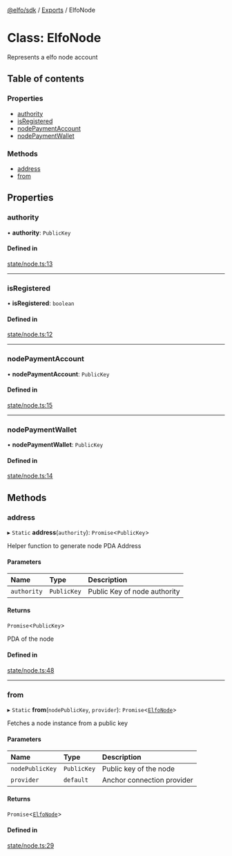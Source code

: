 [@elfo/sdk](../README.md) / [Exports](../modules.md) / ElfoNode

# Class: ElfoNode

Represents a elfo node account

## Table of contents

### Properties

- [authority](ElfoNode.md#authority)
- [isRegistered](ElfoNode.md#isregistered)
- [nodePaymentAccount](ElfoNode.md#nodepaymentaccount)
- [nodePaymentWallet](ElfoNode.md#nodepaymentwallet)

### Methods

- [address](ElfoNode.md#address)
- [from](ElfoNode.md#from)

## Properties

### authority

• **authority**: `PublicKey`

#### Defined in

[state/node.ts:13](https://github.com/subrina-protocol/subrina-sdk/blob/34b4542/src/state/node.ts#L13)

___

### isRegistered

• **isRegistered**: `boolean`

#### Defined in

[state/node.ts:12](https://github.com/subrina-protocol/subrina-sdk/blob/34b4542/src/state/node.ts#L12)

___

### nodePaymentAccount

• **nodePaymentAccount**: `PublicKey`

#### Defined in

[state/node.ts:15](https://github.com/subrina-protocol/subrina-sdk/blob/34b4542/src/state/node.ts#L15)

___

### nodePaymentWallet

• **nodePaymentWallet**: `PublicKey`

#### Defined in

[state/node.ts:14](https://github.com/subrina-protocol/subrina-sdk/blob/34b4542/src/state/node.ts#L14)

## Methods

### address

▸ `Static` **address**(`authority`): `Promise`<`PublicKey`\>

Helper function to generate node PDA Address

#### Parameters

| Name | Type | Description |
| :------ | :------ | :------ |
| `authority` | `PublicKey` | Public Key of node authority |

#### Returns

`Promise`<`PublicKey`\>

PDA of the node

#### Defined in

[state/node.ts:48](https://github.com/subrina-protocol/subrina-sdk/blob/34b4542/src/state/node.ts#L48)

___

### from

▸ `Static` **from**(`nodePublicKey`, `provider`): `Promise`<[`ElfoNode`](ElfoNode.md)\>

Fetches a node instance from a public key

#### Parameters

| Name | Type | Description |
| :------ | :------ | :------ |
| `nodePublicKey` | `PublicKey` | Public key of the node |
| `provider` | `default` | Anchor connection provider |

#### Returns

`Promise`<[`ElfoNode`](ElfoNode.md)\>

#### Defined in

[state/node.ts:29](https://github.com/subrina-protocol/subrina-sdk/blob/34b4542/src/state/node.ts#L29)
